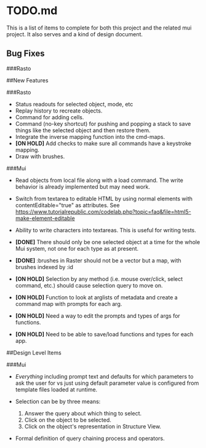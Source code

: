 # TODO.md

This is a list of items to complete for both this project and the related mui project. It also serves and a kind of
design document.


## Bug Fixes

###Rasto




##New Features

###Rasto

* Status readouts for selected object, mode, etc
* Replay history to recreate objects.
* Command for adding cells.
* Command (no-key shortcut) for pushing and popping a stack
  to save things like the selected object and then restore them.
* Integrate the inverse mapping function into the cmd-maps.
* **[ON HOLD]** Add checks to make sure all commands have a keystroke mapping.
* Draw with brushes.

###Mui

 * Read objects from local file along with a load command. The write
   behavior is already implemented but may need work.
 * Switch from textarea to editable HTML by using normal elements with
   contentEditable="true" as attributes.
   See https://www.tutorialrepublic.com/codelab.php?topic=faq&file=html5-make-element-editable
 * Ability to write characters into textareas. This is useful for writing tests.
 * **[DONE]** There should only be one selected object at a time for 
   the whole Mui system, not one for each type as at present.
 * **[DONE]** :brushes in Raster should not be a vector but a map,  with
    brushes indexed by :id
 * **[ON HOLD]** Selection by any method (i.e. mouse over/click, select
   command, etc.) should cause selection query to move on. 
 
 * **[ON HOLD]** Function to look at arglists of metadata
   and create a command map with prompts for each arg.
 * **[ON HOLD]** Need a way to edit the prompts and types of args for
   functions.
 * **[ON HOLD]** Need to be able to save/load functions and types for
   each app.


##Design Level Items

###Mui

* _Everything_ including prompt text and defaults for which
parameters to ask the user for vs just using default
parameter value is configured from template files loaded at runtime.


* Selection can be by three means:
  1. Answer the query about which thing to select.
  2. Click on the object to be selected.
  3. Click on the object's representation in Structure View.

* Formal definition of query chaining process and operators.
